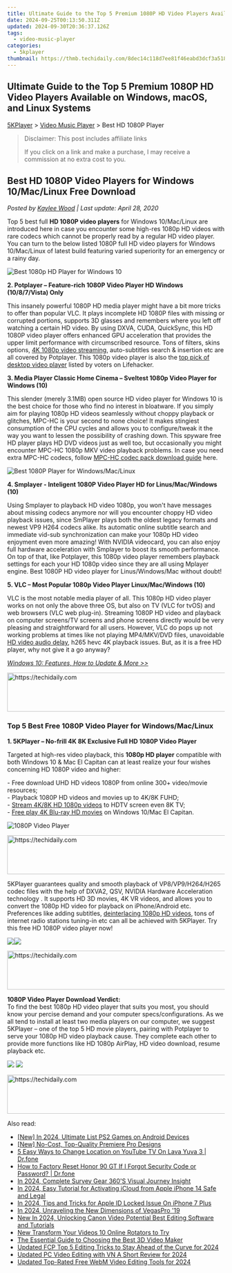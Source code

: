 ```yaml
---
title: Ultimate Guide to the Top 5 Premium 1080P HD Video Players Available on Windows, macOS, and Linux Systems
date: 2024-09-25T00:13:50.311Z
updated: 2024-09-30T20:36:37.126Z
tags:
  - video-music-player
categories:
  - 5kplayer
thumbnail: https://thmb.techidaily.com/8dec14c118d7ee81f46eabd3dcf3a5188bbf56bf80fdef23b5e5cacf3addecc5.jpg
---
```


## Ultimate Guide to the Top 5 Premium 1080P HD Video Players Available on Windows, macOS, and Linux Systems

[5KPlayer](https://tools.techidaily.com/5kplayer/products/) \> [Video Music Player](https://tools.techidaily.com/5kplayer/video-music-player/) \> Best HD 1080P Player

>  Disclaimer: This post includes affiliate links
>
>  If you click on a link and make a purchase, I may receive a commission at no extra cost to you.
>

## Best HD 1080P Video Players for Windows 10/Mac/Linux Free Download

 _Posted by [Kaylee Wood](https://www.quora.com/profile/Amanda-Hu-21) | Last update: April 28, 2020_

Top 5 best full **HD 1080P video players** for Windows 10/Mac/Linux are introduced here in case you encounter some high-res 1080p HD videos with rare codecs which cannot be properly read by a regular HD video player. You can turn to the below listed 1080P full HD video players for Windows 10/Mac/Linux of latest build featuring varied superiority for an emergency or a rainy day.

![Best 1080p HD Player for Windows 10](https://www.5kplayer.com/video-music-player/img/5kp-1080p-video-player-zjy-001.png) 

**2\. Potplayer – Feature-rich 1080P Video Player HD Windows (10/8/7/Vista) Only** 

This insanely powerful 1080P HD media player might have a bit more tricks to offer than popular VLC. It plays incomplete HD 1080P files with missing or corrupted portions, supports 3D glasses and remembers where you left off watching a certain HD video. By using DXVA, CUDA, QuickSync, this HD 1080P video player offers enhanced GPU acceleration that provides the upper limit performance with circumscribed resource. Tons of filters, skins options, [4K 1080p video streaming](https://tools.techidaily.com/5kplayer/airplay/), auto-subtitles search & insertion etc are all covered by Potplayer. This 1080p video player is also the [top pick of desktop video player](http://lifehacker.com/five-best-desktop-video-players-1503859883) listed by voters on Lifehacker.

**3\. Media Player Classic Home Cinema – Sveltest 1080p Video Player for Windows (10)** 

This slender (merely 3.1MB) open source HD video player for Windows 10 is the best choice for those who find no interest in bloatware. If you simply aim for playing 1080p HD videos seamlessly without choppy playback or glitches, MPC-HC is your second to none choice! It makes stingiest consumption of the CPU cycles and allows you to configure/tweak it the way you want to lessen the possibility of crashing down. This spyware free HD player plays HD DVD videos just as well too, but occasionally you might encounter MPC-HC 1080p MKV video playback problems. In case you need extra MPC-HC codecs, follow [MPC-HC codec pack download guide](https://tools.techidaily.com/5kplayer/video-music-player/) here.

![Best 1080P Player for Windows/Mac/Linux](https://www.5kplayer.com/video-music-player/img/5kp-1080p-video-player-zjy-002.png) 

**4\. Smplayer - Inteligent 1080P Video Player HD for Linus/Mac/Windows (10)** 

Using Smplayer to playback HD video 1080p, you won't have messages about missing codecs anymore nor will you encounter choppy HD video playback issues, since SmPlayer plays both the oldest legacy formats and newest VP9 H264 codecs alike. Its automatic online subtitle search and immediate vid-sub synchronization can make your 1080p HD video enjoyment even more amazing! With NVIDIA videocard, you can also enjoy full hardware acceleration with Smplayer to boost its smooth performance. On top of that, like Potplayer, this 1080p video player remembers playback settings for each your HD 1080p video since they are all using Mplayer engine. Best 1080P HD video player for Linus/Windows/Mac without doubt!

**5\. VLC – Most Popular 1080p Video Player Linux/Mac/Windows (10)** 

VLC is the most notable media player of all. This 1080p HD video player works on not only the above three OS, but also on TV (VLC for tvOS) and web browsers (VLC web plug-in). Streaming 1080P HD video and playback on computer screens/TV screens and phone screens directly would be very pleasing and straightforward for all users. However, VLC do pops up not working problems at times like not playing MP4/MKV/DVD files, unavoidable [HD video audio delay](https://tools.techidaily.com/5kplayer/video-music-player/), h265 hevc 4K playback issues. But, as it is a free HD player, why not give it a go anyway?

[_Windows 10: Features, How to Update & More >>_](https://tools.techidaily.com/5kplayer/video-music-player/)

<!-- affiliate ads begin -->
<a href="https://appsumo.8odi.net/c/5597632/2094422/7443" target="_top" id="2094422">
  <img src="//a.impactradius-go.com/display-ad/7443-2094422" border="0" alt="https://techidaily.com" width="728" height="90"/>
</a>
<img height="0" width="0" src="https://appsumo.8odi.net/i/5597632/2094422/7443" style="position:absolute;visibility:hidden;" border="0" />
<!-- affiliate ads end -->

### Top 5 Best Free 1080P Video Player for Windows/Mac/Linux

**1\. 5KPlayer – No-frill 4K 8K Exclusive Full HD 1080P Video Player** 

Targeted at high-res video playback, this **1080p HD player** compatible with both Windows 10 & Mac El Capitan can at least realize your four wishes concerning HD 1080P video and higher: 

\- Free download UHD HD videos 1080P from online 300+ video/movie resources;  
\- Playback 1080P HD videos and movies up to 4K/8K FUHD;  
\- [Stream 4K/8K HD 1080p videos](https://tools.techidaily.com/5kplayer/airplay/) to HDTV screen even 8K TV;  
\- [Free play 4K Blu-ray HD movies](https://tools.techidaily.com/5kplayer/video-music-player/) on Windows 10/Mac El Capitan.

![1080P Video Player](https://www.5kplayer.com/video-music-player/img/youtube-0119-01.png) 

<!-- affiliate ads begin -->
<a href="https://appsumo.8odi.net/c/5597632/2118306/7443" target="_top" id="2118306">
  <img src="//a.impactradius-go.com/display-ad/7443-2118306" border="0" alt="https://techidaily.com" width="728" height="90"/>
</a>
<img height="0" width="0" src="https://appsumo.8odi.net/i/5597632/2118306/7443" style="position:absolute;visibility:hidden;" border="0" />
<!-- affiliate ads end -->

5KPlayer guarantees quality and smooth playback of VP8/VP9/H264/H265 codec files with the help of DXVA2, QSV, NVIDIA Hardware Acceleration technology . It supports HD 3D movies, 4K VR videos, and allows you to convert the 1080p HD video for playback on iPhone/Android etc. Preferences like adding subtitles, [deinterlacing 1080p HD videos](https://tools.techidaily.com/5kplayer/video-music-player/), tons of internet radio stations tuning-in etc can all be achieved with 5KPlayer. Try this free HD 1080P video player now!

[![](https://www.5kplayer.com/video-music-player/../button/freedownwhitewin.png)](https://tools.techidaily.com/5kplayer/products/)[![](https://www.5kplayer.com/video-music-player/../button/freedownbackmac.png)](https://tools.techidaily.com/5kplayer/products/) 

<!-- affiliate ads begin -->
<a href="https://aligracehair.sjv.io/c/5597632/2080333/19272" target="_top" id="2080333">
  <img src="//a.impactradius-go.com/display-ad/19272-2080333" border="0" alt="https://techidaily.com" width="728" height="90"/>
</a>
<img height="0" width="0" src="https://aligracehair.sjv.io/i/5597632/2080333/19272" style="position:absolute;visibility:hidden;" border="0" />
<!-- affiliate ads end -->

**1080P Video Player Download Verdict:**  
To find the best 1080p HD video player that suits you most, you should know your percise demand and your computer specs/configurations. As we all tend to install at least two media players on our computer, we suggest 5KPlayer – one of the top 5 HD movie players, pairing with Potplayer to serve your 1080p HD video playback cause. They complete each other to provide more functions like HD 1080p AirPlay, HD video download, resume playback etc.

[![](https://www.5kplayer.com/video-music-player/../button/freedownwhitewin.png)](https://tools.techidaily.com/5kplayer/products/) [![](https://www.5kplayer.com/video-music-player/../button/freedownbackmac.png)](https://tools.techidaily.com/5kplayer/products/)

<!-- affiliate ads begin -->
<a href="https://appsumo.8odi.net/c/5597632/2105866/7443" target="_top" id="2105866">
  <img src="//a.impactradius-go.com/display-ad/7443-2105866" border="0" alt="https://techidaily.com" width="728" height="90"/>
</a>
<img height="0" width="0" src="https://appsumo.8odi.net/i/5597632/2105866/7443" style="position:absolute;visibility:hidden;" border="0" />
<!-- affiliate ads end -->

<ins class="adsbygoogle"
     style="display:block"
     data-ad-format="autorelaxed"
     data-ad-client="ca-pub-7571918770474297"
     data-ad-slot="1223367746"></ins>

<ins class="adsbygoogle"
     style="display:block"
     data-ad-client="ca-pub-7571918770474297"
     data-ad-slot="8358498916"
     data-ad-format="auto"
     data-full-width-responsive="true"></ins>

<span class="atpl-alsoreadstyle">Also read:</span>
<div><ul>
<li><a href="https://screen-mirroring-recording.techidaily.com/new-in-2024-ultimate-list-ps2-games-on-android-devices/"><u>[New] In 2024, Ultimate List PS2 Games on Android Devices</u></a></li>
<li><a href="https://extra-guidance.techidaily.com/new-no-cost-top-quality-premiere-pro-designs/"><u>[New] No-Cost, Top-Quality Premiere Pro Designs</u></a></li>
<li><a href="https://location-fake.techidaily.com/5-easy-ways-to-change-location-on-youtube-tv-on-lava-yuva-3-drfone-by-drfone-virtual-android/"><u>5 Easy Ways to Change Location on YouTube TV On Lava Yuva 3 | Dr.fone</u></a></li>
<li><a href="https://techidaily.com/how-to-factory-reset-honor-90-gt-if-i-forgot-security-code-or-password-drfone-by-drfone-reset-android-reset-android/"><u>How to Factory Reset Honor 90 GT If I Forgot Security Code or Password? | Dr.fone</u></a></li>
<li><a href="https://vp-tips.techidaily.com/in-2024-complete-survey-gear-360s-visual-journey-insight/"><u>In 2024, Complete Survey Gear 360'S Visual Journey Insight</u></a></li>
<li><a href="https://activate-lock.techidaily.com/in-2024-easy-tutorial-for-activating-icloud-from-apple-iphone-14-safe-and-legal-by-drfone-ios/"><u>In 2024, Easy Tutorial for Activating iCloud from Apple iPhone 14 Safe and Legal</u></a></li>
<li><a href="https://apple-account.techidaily.com/in-2024-tips-and-tricks-for-apple-id-locked-issue-on-iphone-7-plus-by-drfone-ios/"><u>In 2024, Tips and Tricks for Apple ID Locked Issue On iPhone 7 Plus</u></a></li>
<li><a href="https://some-approaches.techidaily.com/in-2024-unraveling-the-new-dimensions-of-vegaspro-19/"><u>In 2024, Unraveling the New Dimensions of VegasPro '19</u></a></li>
<li><a href="https://video-ai-editor.techidaily.com/new-in-2024-unlocking-canon-video-potential-best-editing-software-and-tutorials/"><u>New In 2024, Unlocking Canon Video Potential Best Editing Software and Tutorials</u></a></li>
<li><a href="https://video-ai-editor.techidaily.com/new-transform-your-videos-10-online-rotators-to-try/"><u>New Transform Your Videos 10 Online Rotators to Try</u></a></li>
<li><a href="https://video-ai-editor.techidaily.com/the-essential-guide-to-choosing-the-best-3d-video-maker/"><u>The Essential Guide to Choosing the Best 3D Video Maker</u></a></li>
<li><a href="https://video-ai-editor.techidaily.com/updated-fcp-top-5-editing-tricks-to-stay-ahead-of-the-curve-for-2024/"><u>Updated FCP Top 5 Editing Tricks to Stay Ahead of the Curve for 2024</u></a></li>
<li><a href="https://video-ai-editor.techidaily.com/updated-pc-video-editing-with-vn-a-short-review-for-2024/"><u>Updated PC Video Editing with VN A Short Review for 2024</u></a></li>
<li><a href="https://video-ai-editor.techidaily.com/updated-top-rated-free-webm-video-editing-tools-for-2024/"><u>Updated Top-Rated Free WebM Video Editing Tools for 2024</u></a></li>
</ul></div>

